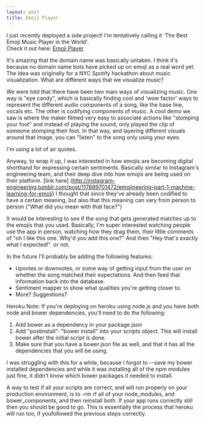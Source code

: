 ```yaml
---
layout: post
title: Emoji Player
---
```


I just recently deployed a side project! I'm tentatively calling it 'The Best Emoji Music Player in the World'.  
Check it out here: [Emoji Player](www.emojiplayer.com)  

It's amazing that the domain name was basically untaken. I think it's because no domain name bots have picked up on emoji as a real word yet.
The idea was originally for a NYC Spotify hackathon about music visualization. What are different ways that we visualize music?

We were told that there have been two main ways of visualizing music. One way is "eye candy", which is basically finding cool and 'wow factor' 
ways to represent the different audio components of a song, like the base line, vocals etc. The other is codifying components of music.
A cool demo we saw is where the maker filmed very easy to associate actions like "stomping your foot" and instead of playing the sound, only played 
the clip of someone stomping their foot. In that way, and layering different visuals around that image, you can "listen" to the song only using your eyes.

I'm using a lot of air quotes.



<!--break-->

Anyway, to wrap it up, I was interested in how emojis are becoming digital shorthand for expressing certain sentiments. 
Basically similar to Instagram's engineering team, and their deep dive into how emojis are being used on their platform. [link here] (http://instagram-engineering.tumblr.com/post/117889701472/emojineering-part-1-machine-learning-for-emoji)
I thought that since
they've already been codified to have a certain meaning, but also that this meaning can vary from person to person ("What did you mean with that face?")

It would be interesting to see if the song that gets generated matches up to the emojis that you used.
Basically, I'm super interested watching people use the app in person, watching how they drag them, their little comments of "oh I like this one. Why'd you add this one?"
And then "Hey that's exactly what I expected!". or not.

In the future I'll probably be adding the following features:
  - Upvotes or downvotes, or some way of getting input from the user on whether the song matched their expectations. 
  And then feed that information back into the database.
  - Sentiment mapper to show what qualities you're getting closer to.
  - More? Suggestions? 

Heroku Note: If you're deploying on heroku using node.js and you have both node and bower dependencies, you'll need to
do the following:

1) Add bower as a dependency in your package.json
2) Add "postinstall": "bower install" into your scripts object. This will install bower after the initial script is done.
3) Make sure that you have a bower.json file as well, and that it has all the dependencies that you will be using.

I was struggling with this for a while, because I forgot to --save my bower installed dependencies and while it was installing
all of the npm modules just fine, it didn't know which bower packages it needed to install.

A way to test if all your scripts are correct, and will run properly on your production environment, is to -rm rf all of your 
node_modules, and bower_components, and then reinstall both. If your app runs correctly still then you should be good to go.
This is essentially the process that heroku will run too, if youfollowed the previous steps correctly.



